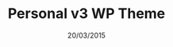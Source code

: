 ---
title: Personal v3 WP Theme
date: 20/03/2015
categories: 
  - WordPress Themes
tags:
  - HTML
  - CSS
  - JavaScript
  - PHP
images: /assets/20220328164359-d8qfjtd-359cb5a2-4ec3-42a2-b7d8-157917994795.png
logo: /assets/logo/kisiselv3.png
madefor: myself
download:
  - icon: fab fa-archive
    label: HTML
    url: https://kkerem.com/project/ankaninyuvasi/archive.rar
  - icon: fab fa-wordpress
    label: WP Theme
    url: https://kkerem.com/project/ankaninyuvasi/archive_wp.rar
---